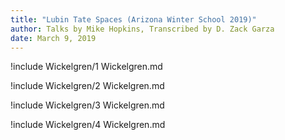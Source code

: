 ```yaml
---
title: "Lubin Tate Spaces (Arizona Winter School 2019)"
author: Talks by Mike Hopkins, Transcribed by D. Zack Garza
date: March 9, 2019
---
```


!include Wickelgren/1 Wickelgren.md

!include Wickelgren/2 Wickelgren.md

!include Wickelgren/3 Wickelgren.md

!include Wickelgren/4 Wickelgren.md

